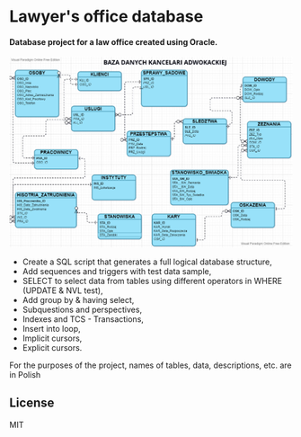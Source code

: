 # Lawyer's office database
#### Database project for a law office created using Oracle.  

![](database.png)
* Create a SQL script that generates a full logical database structure,
* Add sequences and triggers with test data sample,
* SELECT to select data from tables using different operators in WHERE (UPDATE & NVL test),
* Add group by & having select,
* Subquestions and perspectives,
* Indexes and TCS - Transactions,
* Insert into loop, 
* Implicit cursors,
* Explicit cursors.

For the purposes of the project, names of tables, data, descriptions, etc. are in Polish
## License
MIT 
